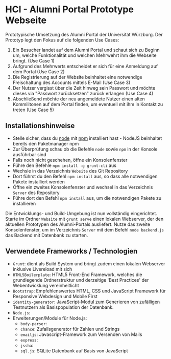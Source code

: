 # HCI - Alumni Portal Prototype Webseite

Prototypische Umsetzung des Alumni Portal der Universität Würzburg. Der Prototyp legt den Fokus auf die folgenden Use Cases:
1. Ein Besucher landet auf dem Alumni Portal und schaut sich zu Beginn um, welche Funktionalität und welchen Mehrwehrt ihm die Webseite bringt. (Use Case 1)
2. Aufgrund des Mehrwerts entscheidet er sich für eine Anmeldung auf dem Portal (Use Case 2)
3. Die Registrierung auf der Website beinhaltet eine notwendige Freischaltung des Accounts mittels E-Mail (Use Case 3)
4. Der Nutzer vergisst über die Zeit hinweg sein Passwort und möchte dieses via "Passwort zurücksetzen" zurück erlangen (Use Case 4)
5. Abschließend möchte der neu angemeldete Nutzer einen alten Kommilitonen auf dem Portal finden, um eventuell mit ihm in Kontakt zu treten (Use Case 5)

## Installationshinweise

* Stelle sicher, dass du [node](https://nodejs.org/) mit [npm](https://www.npmjs.com/) installiert hast - NodeJS beinhaltet bereits den Paketmanager npm
* Zur Überprüfung schau ob die Befehle `node` sowie `npm` in der Konsole ausführbar sind
* Falls noch nicht geschehen, öffne ein Konsolenfenster
* Führe den Befehle `npm install -g grunt-cli` aus
* Wechsle in das Verzeichnis `Website` des Git Repository
* Dort führst du den Befehl `npm install` aus, so dass alle notwendigen Pakete installiert werden
* Öffne ein zweites Konsolenfenster und wechsel in das Verzeichnis `Server` des Repository
* Führe dort den Befehl `npm install` aus, um die notwendigen Pakete zu installieren

Die Entwicklungs- und Build-Umgebung ist nun vollständig eingerichtet. Starte im Ordner `Website` mit `grunt serve` einen lokalen Webserver, der den aktuellen Prototypen des Alumni-Portals ausliefert. Nutze das zweite Konsolenfenster, um im Verzeichnis `Server` mit dem Befehl `node backend.js` das Backend mit Datenbank zu starten.

## Verwendete Frameworks / Technologien

* `Grunt`: dient als Build System und bringt zudem einen lokalen Webserver inklusive Livereload mit sich
* `HTML5Boilerplate`: HTML5 Front-End Framework, welches die grundlegende Ordnerstruktur und derzeitige 'Best Practices' der Webentwicklung vereinheitlicht
* `Bootstrap`: Empfehlenswertes HTML, CSS und JavaScript Framework für Responsive Webdesign und Mobile First
* `identity-generator`: JavaScript-Modul zum Generieren von zufälligen Testnutzern als Basispopulation der Datenbank.
* `Node.js`: 
* Erweiterungen/Module für Node.js:
	- `body-parser`:
	- `chance`: Zufallsgenerator für Zahlen und Strings
	- `emailjs`: Javascript-Framework zum Versenden von Mails
	- `express`:
	- `jssha`:
	- `sql.js`: SQLite Datenbank auf Basis von JavaScript